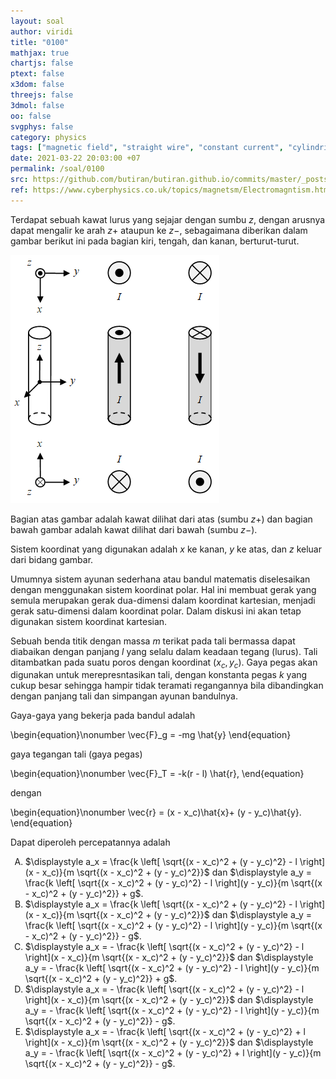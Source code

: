 ```yaml
---
layout: soal
author: viridi
title: "0100"
mathjax: true
chartjs: false
ptext: false
x3dom: false
threejs: false
3dmol: false
oo: false
svgphys: false
category: physics
tags: ["magnetic field", "straight wire", "constant current", "cylindrical coordinate", "fi1202", "2020-1"]
date: 2021-03-22 20:03:00 +07
permalink: /soal/0100
src: https://github.com/butiran/butiran.github.io/commits/master/_posts/soal/10/2021-03-2-straigt-wire-direction.md
ref: https://www.cyberphysics.co.uk/topics/magnetsm/Electromagntism.htm
---
```

Terdapat sebuah kawat lurus yang sejajar dengan sumbu $z$, dengan arusnya dapat mengalir ke arah $z+$ ataupun ke $z-$, sebagaimana diberikan dalam gambar berikut ini pada bagian kiri, tengah, dan kanan, berturut-turut.

![](/assets/img/soal/10/0100.png)

Bagian atas gambar adalah kawat dilihat dari atas (sumbu $z+$) dan bagian bawah gambar adalah kawat dilihat dari bawah (sumbu $z-$).


Sistem koordinat yang digunakan adalah $x$ ke kanan, $y$ ke atas, dan $z$ keluar dari bidang gambar.

Umumnya sistem ayunan sederhana atau bandul matematis diselesaikan dengan menggunakan sistem koordinat polar. Hal ini membuat gerak yang semula merupakan gerak dua-dimensi dalam koordinat kartesian, menjadi gerak satu-dimensi dalam koordinat polar. Dalam diskusi ini akan tetap digunakan sistem koordinat kartesian.

Sebuah benda titik dengan massa $m$ terikat pada tali bermassa dapat diabaikan dengan panjang $l$ yang selalu dalam keadaan tegang (lurus). Tali ditambatkan pada suatu poros dengan koordinat $(x_c, y_c)$. Gaya pegas akan digunakan untuk merepresntasikan tali, dengan konstanta pegas $k$ yang cukup besar sehingga hampir tidak teramati regangannya bila dibandingkan dengan panjang tali dan simpangan ayunan bandulnya.

Gaya-gaya yang bekerja pada bandul adalah

\begin{equation}\nonumber
\vec{F}_g = -mg \hat{y}
\end{equation}

gaya tegangan tali (gaya pegas)

\begin{equation}\nonumber
\vec{F}_T = -k(r - l) \hat{r},
\end{equation}

dengan

\begin{equation}\nonumber
\vec{r} = (x - x_c)\hat{x}+ (y - y_c)\hat{y}.
\end{equation}

Dapat diperoleh percepatannya adalah


<ol type="A">
<li>$\displaystyle a_x = \frac{k \left[ \sqrt{(x - x_c)^2 + (y - y_c)^2} - l \right](x - x_c)}{m \sqrt{(x - x_c)^2 + (y - y_c)^2}}$ dan $\displaystyle a_y = \frac{k \left[ \sqrt{(x - x_c)^2 + (y - y_c)^2} - l \right](y - y_c)}{m \sqrt{(x - x_c)^2 + (y - y_c)^2}} + g$.
<li>$\displaystyle a_x = \frac{k \left[ \sqrt{(x - x_c)^2 + (y - y_c)^2} - l \right](x - x_c)}{m \sqrt{(x - x_c)^2 + (y - y_c)^2}}$ dan $\displaystyle a_y = \frac{k \left[ \sqrt{(x - x_c)^2 + (y - y_c)^2} - l \right](y - y_c)}{m \sqrt{(x - x_c)^2 + (y - y_c)^2}} - g$.
<li>$\displaystyle a_x = - \frac{k \left[ \sqrt{(x - x_c)^2 + (y - y_c)^2} - l \right](x - x_c)}{m \sqrt{(x - x_c)^2 + (y - y_c)^2}}$ dan $\displaystyle a_y = - \frac{k \left[ \sqrt{(x - x_c)^2 + (y - y_c)^2} - l \right](y - y_c)}{m \sqrt{(x - x_c)^2 + (y - y_c)^2}} + g$.
<li>$\displaystyle a_x = - \frac{k \left[ \sqrt{(x - x_c)^2 + (y - y_c)^2} - l \right](x - x_c)}{m \sqrt{(x - x_c)^2 + (y - y_c)^2}}$ dan $\displaystyle a_y = - \frac{k \left[ \sqrt{(x - x_c)^2 + (y - y_c)^2} - l \right](y - y_c)}{m \sqrt{(x - x_c)^2 + (y - y_c)^2}} - g$.
<li>$\displaystyle a_x = - \frac{k \left[ \sqrt{(x - x_c)^2 + (y - y_c)^2} + l \right](x - x_c)}{m \sqrt{(x - x_c)^2 + (y - y_c)^2}}$ dan $\displaystyle a_y = - \frac{k \left[ \sqrt{(x - x_c)^2 + (y - y_c)^2} + l \right](y - y_c)}{m \sqrt{(x - x_c)^2 + (y - y_c)^2}} - g$.
